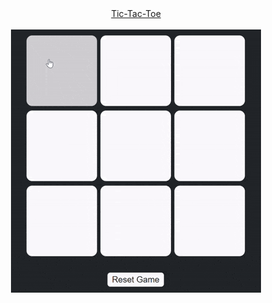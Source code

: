 <div align="center">
    <a href="https://kishaltandel.github.io/Tic-Tac-Toe/">Tic-Tac-Toe</a>
</div>
<br>
<div align="center">
    <img src="Tic-Tac-Toe.gif" alt="GIF of game">
</div>

